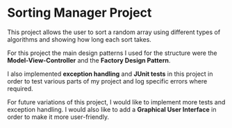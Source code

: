 # Sorting Manager Project
This project allows the user to sort a random array using different
types of algorithms and showing how long each sort takes.

For this project the main design patterns I used for the structure were the
**Model-View-Controller** and the **Factory Design Pattern**.

I also implemented **exception handling** and **JUnit tests** in this
project in order to test various parts of my project and
log specific errors where required.

For future variations of this project, I would like to implement more
tests and exception handling. I would also like to add a **Graphical
User Interface** in order to make it more user-friendly. 
